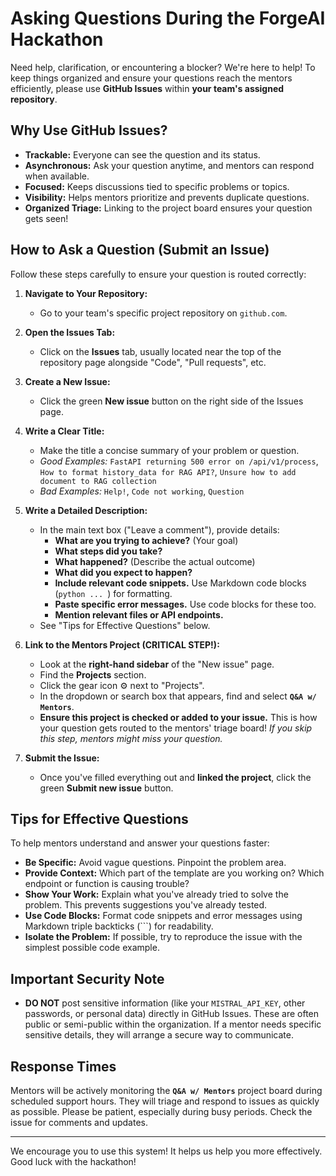 # Asking Questions During the ForgeAI Hackathon

Need help, clarification, or encountering a blocker? We're here to help! To keep things organized and ensure your questions reach the mentors efficiently, please use **GitHub Issues** within **your team's assigned repository**.

## Why Use GitHub Issues?

*   **Trackable:** Everyone can see the question and its status.
*   **Asynchronous:** Ask your question anytime, and mentors can respond when available.
*   **Focused:** Keeps discussions tied to specific problems or topics.
*   **Visibility:** Helps mentors prioritize and prevents duplicate questions.
*   **Organized Triage:** Linking to the project board ensures your question gets seen!

## How to Ask a Question (Submit an Issue)

Follow these steps carefully to ensure your question is routed correctly:

1.  **Navigate to Your Repository:**
    *   Go to your team's specific project repository on `github.com`.

2.  **Open the Issues Tab:**
    *   Click on the **Issues** tab, usually located near the top of the repository page alongside "Code", "Pull requests", etc.

3.  **Create a New Issue:**
    *   Click the green **New issue** button on the right side of the Issues page.

4.  **Write a Clear Title:**
    *   Make the title a concise summary of your problem or question.
    *   *Good Examples:* `FastAPI returning 500 error on /api/v1/process`, `How to format history_data for RAG API?`, `Unsure how to add document to RAG collection`
    *   *Bad Examples:* `Help!`, `Code not working`, `Question`

5.  **Write a Detailed Description:**
    *   In the main text box ("Leave a comment"), provide details:
        *   **What are you trying to achieve?** (Your goal)
        *   **What steps did you take?**
        *   **What happened?** (Describe the actual outcome)
        *   **What did you expect to happen?**
        *   **Include relevant code snippets.** Use Markdown code blocks (```python ... ```) for formatting.
        *   **Paste specific error messages.** Use code blocks for these too.
        *   **Mention relevant files or API endpoints.**
    *   See "Tips for Effective Questions" below.

6.  **Link to the Mentors Project (CRITICAL STEP!):**
    *   Look at the **right-hand sidebar** of the "New issue" page.
    *   Find the **Projects** section.
    *   Click the gear icon ⚙️ next to "Projects".
    *   In the dropdown or search box that appears, find and select **`Q&A w/ Mentors`**.
    *   **Ensure this project is checked or added to your issue.** This is how your question gets routed to the mentors' triage board! *If you skip this step, mentors might miss your question.*

7.  **Submit the Issue:**
    *   Once you've filled everything out and **linked the project**, click the green **Submit new issue** button.

## Tips for Effective Questions

To help mentors understand and answer your questions faster:

*   **Be Specific:** Avoid vague questions. Pinpoint the problem area.
*   **Provide Context:** Which part of the template are you working on? Which endpoint or function is causing trouble?
*   **Show Your Work:** Explain what you've already tried to solve the problem. This prevents suggestions you've already tested.
*   **Use Code Blocks:** Format code snippets and error messages using Markdown triple backticks (```) for readability.
*   **Isolate the Problem:** If possible, try to reproduce the issue with the simplest possible code example.

## Important Security Note

*   **DO NOT** post sensitive information (like your `MISTRAL_API_KEY`, other passwords, or personal data) directly in GitHub Issues. These are often public or semi-public within the organization. If a mentor needs specific sensitive details, they will arrange a secure way to communicate.

## Response Times

Mentors will be actively monitoring the **`Q&A w/ Mentors`** project board during scheduled support hours. They will triage and respond to issues as quickly as possible. Please be patient, especially during busy periods. Check the issue for comments and updates.

---

We encourage you to use this system! It helps us help you more effectively. Good luck with the hackathon!
